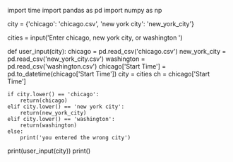 import time
import pandas as pd
import numpy as np


city = {'chicago': 'chicago.csv', 'new york city': 'new_york_city'}

cities = input('Enter chicago, new york city, or washington ')


def user_input(city):
    chicago = pd.read_csv('chicago.csv')
    new_york_city = pd.read_csv('new_york_city.csv')
    washington = pd.read_csv('washington.csv')
    chicago['Start Time'] = pd.to_datetime(chicago['Start Time'])
    city = cities
    ch = chicago['Start Time']

    if city.lower() == 'chicago':
        return(chicago)
    elif city.lower() == 'new york city':
        return(new_york_city)
    elif city.lower() == 'washington':
        return(washington)
    else:
        print('you entered the wrong city')


print(user_input(city))
print()

